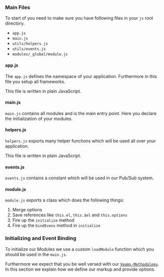 ### Main Files

To start of you need to make sure you have following files in your `js` root directory.

- `app.js` 
- `main.js`
- `utils/helpers.js`
- `utils/events.js`
- `modules/_global/module.js`

#### app.js

The `app.js` defines the namespace of your application. Furthermore in this file you setup all frameworks. 

This file is written in plain JavaScript.

#### main.js

`main.js` contains all modules and is the main entry point. Here you declare the initialization of your modules. 

#### helpers.js

`helpers.js` exports many helper functions which will be used all over your application.

This file is written in plain JavaScript.

#### events.js

`events.js` contains a constant which will be used in our Pub/Sub system. 

#### module.js

`module.js` exports a class which does the following things:

1. Merge options 
2. Save references like `this.el`, `this.$el` and `this.options`
2. Fire up the `initialize` method
3. Fire up the `bindEvens` method in `initialize`


### Initializing and Event Binding

To initialize our Modules we use a custom `loadModule` function which you should be used in the `main.js`. 

Furthermore we expect that you be well versed with our [`Veams-Methodology`](/methodology/javascript/modules.html). In this section we explain how we define our markup and provide options. 
